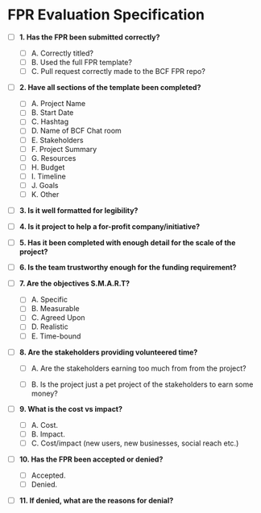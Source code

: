 # FPR Evaluation Specification


- [ ] **1. Has the FPR been submitted correctly?**
  - [ ] A. Correctly titled?
  - [ ] B. Used the full FPR template?
  - [ ] C. Pull request correctly made to the BCF FPR repo?
  
- [ ] **2. Have all sections of the template been completed?**
  - [ ] A. Project Name
  - [ ] B. Start Date
  - [ ] C. Hashtag
  - [ ] D. Name of BCF Chat room
  - [ ] E. Stakeholders
  - [ ] F. Project Summary
  - [ ] G. Resources
  - [ ] H. Budget
  - [ ] I. Timeline
  - [ ] J. Goals
  - [ ] K. Other
  
- [ ] **3. Is it well formatted for legibility?**

- [ ] **4. Is it project to help a for-profit company/initiative?**
  
- [ ] **5. Has it been completed with enough detail for the scale of the project?**

- [ ] **6. Is the team trustworthy enough for the funding requirement?**

- [ ] **7. Are the objectives S.M.A.R.T?**
  - [ ] A. Specific
  - [ ] B. Measurable
  - [ ] C. Agreed Upon
  - [ ] D. Realistic
  - [ ] E. Time-bound 

- [ ] **8. Are the stakeholders providing volunteered time?**
  - [ ] A. Are the stakeholders earning too much from from the project?
  - [ ] B. Is the project just a pet project of the stakeholders to earn some money?
  

- [ ] **9. What is the cost vs impact?**
  - [ ] A. Cost.
  - [ ] B. Impact.
  - [ ] C. Cost/impact (new users, new businesses, social reach etc.)
  
- [ ] **10. Has the FPR been accepted or denied?**
  - [ ] Accepted.
  - [ ] Denied.
  
- [ ] **11. If denied, what are the reasons for denial?**

